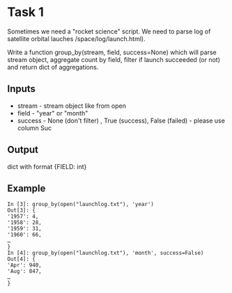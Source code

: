# Task 1
Sometimes we need a "rocket science" script. We need to parse log of satellite orbital lauches /space/log/launch.html).

Write a function group_by(stream, field, success=None) which will parse stream object, aggregate count by field, filter if launch succeeded (or not) and return dict of aggregations.

## Inputs
* stream - stream object like from open
* field - "year" or "month"
* success - None (don't filter) , True (success), False (failed) - please use column Suc

## Output
dict with format {FIELD: int}

## Example
    In [3]: group_by(open("launchlog.txt"), 'year')
    Out[3]: {
    '1957': 4,
    '1958': 28,
    '1959': 31,
    '1960': 66,
    …
    }
    In [4]: group_by(open("launchlog.txt"), 'month', success=False)
    Out[4]: {
    'Apr': 940,
    'Aug': 847,
    …
    }
